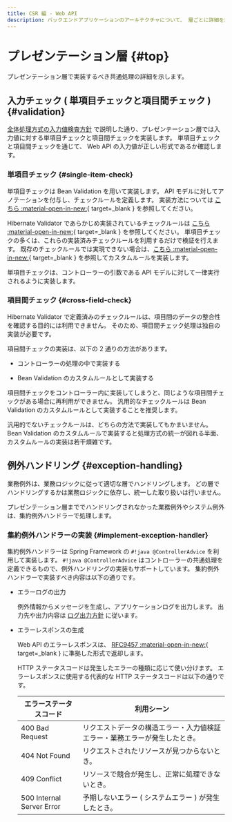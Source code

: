 ```yaml
---
title: CSR 編 - Web API
description: バックエンドアプリケーションのアーキテクチャについて、 層ごとに詳細を説明します。
---
```


# プレゼンテーション層 {#top}

プレゼンテーション層で実装するべき共通処理の詳細を示します。

## 入力チェック ( 単項目チェックと項目間チェック ) {#validation}

[全体処理方式の入力値検査方針](../global-function/validation-policy.md) で説明した通り、プレゼンテーション層では入力値に対する単項目チェックと項目間チェックを実装します。
単項目チェックと項目間チェックを通じて、 Web API の入力値が正しい形式であるか確認します。

### 単項目チェック {#single-item-check}

単項目チェックは Bean Validation を用いて実装します。
API モデルに対してアノテーションを付与し、チェックルールを定義します。
実装方法については [こちら :material-open-in-new:](https://docs.jboss.org/hibernate/stable/validator/reference/en-US/html_single/#chapter-bean-constraints){ target=_blank } を参照してください。

Hibernate Validator であらかじめ実装されているチェックルールは [こちら :material-open-in-new:](https://docs.jboss.org/hibernate/stable/validator/reference/en-US/html_single/#section-builtin-constraints){ target=_blank } を参照してください。
単項目チェックの多くは、これらの実装済みチェックルールを利用するだけで検証を行えます。
既存のチェックルールでは実現できない場合は、[こちら :material-open-in-new:](https://docs.jboss.org/hibernate/stable/validator/reference/en-US/html_single/#validator-customconstraints-simple){ target=_blank } を参照してカスタムルールを実装します。

単項目チェックは、コントローラーの引数である API モデルに対して一律実行されるように実装します。

### 項目間チェック {#cross-field-check}

Hibernate Validator で定義済みのチェックルールは、項目間のデータの整合性を確認する目的には利用できません。
そのため、項目間チェック処理は独自の実装が必要です。

項目間チェックの実装は、以下の 2 通りの方法があります。

- コントローラーの処理の中で実装する
  
- Bean Validation のカスタムルールとして実装する

項目間チェックをコントローラー内に実装してしまうと、同じような項目間チェックがある場合に再利用ができません。
汎用的なチェックルールは Bean Validation のカスタムルールとして実装することを推奨します。

汎用的でないチェックルールは、どちらの方法で実装してもかまいません。
Bean Validation のカスタムルールで実装すると処理方式の統一が図れる半面、カスタムルールの実装は若干煩雑です。

## 例外ハンドリング {#exception-handling}

業務例外は、業務ロジックに従って適切な層でハンドリングします。
どの層でハンドリングするかは業務ロジックに依存し、統一した取り扱いは行いません。

プレゼンテーション層まででハンドリングされなかった業務例外やシステム例外は、集約例外ハンドラーで処理します。

### 集約例外ハンドラーの実装 {#implement-exception-handler}

集約例外ハンドラーは Spring Framework の `#!java @ControllerAdvice` を利用して実装します。
`#!java @ControllerAdvice` はコントローラーの共通処理を定義できるもので、例外ハンドリングの実装もサポートしています。
集約例外ハンドラーで実装すべき内容は以下の通りです。

- エラーログの出力

    例外情報からメッセージを生成し、アプリケーションログを出力します。
    出力先や出力内容は [ログ出力方針](../../overview/java-application-processing-system/logging-policy.md) に従います。

- エラーレスポンスの生成

    Web API のエラーレスポンスは、 [RFC9457 :material-open-in-new:](https://datatracker.ietf.org/doc/html/rfc9457){ target=_blank } に準拠した形式で返却します。

    HTTP ステータスコードは発生したエラーの種類に応じて使い分けます。
    エラーレスポンスに使用する代表的な HTTP ステータスコードは以下の通りです。

    | エラーステータスコード    | 利用シーン                                                                 |
    | ------------------------- | -------------------------------------------------------------------------- |
    | 400 Bad Request           | リクエストデータの構造エラー・入力値検証エラー・業務エラーが発生したとき。 |
    | 404 Not Found             | リクエストされたリソースが見つからないとき。                               |
    | 409 Conflict              | リソースで競合が発生し、正常に処理できないとき。                           |
    | 500 Internal Server Error | 予期しないエラー ( システムエラー ) が発生したとき。                       |

